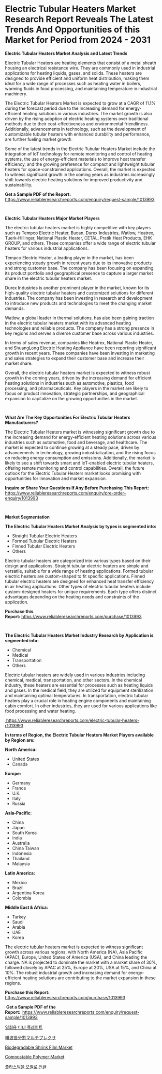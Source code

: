 <p><h1>Electric Tubular Heaters Market Research Report Reveals The Latest Trends And Opportunities of this Market for Period from 2024 - 2031</h1></p><p><strong>Electric Tubular Heaters Market Analysis and Latest Trends</strong></p>
<p><p>Electric Tubular Heaters are heating elements that consist of a metal sheath housing an electrical resistance wire. They are commonly used in industrial applications for heating liquids, gases, and solids. These heaters are designed to provide efficient and uniform heat distribution, making them ideal for a wide range of processes such as heating water in boilers, warming fluids in food processing, and maintaining temperature in industrial machinery.</p><p>The Electric Tubular Heaters Market is expected to grow at a CAGR of 11.1% during the forecast period due to the increasing demand for energy-efficient heating solutions in various industries. The market growth is also driven by the rising adoption of electric heating systems over traditional methods due to their cost-effectiveness and environmental friendliness. Additionally, advancements in technology, such as the development of customizable tubular heaters with enhanced durability and performance, are further fueling market growth.</p><p>Some of the latest trends in the Electric Tubular Heaters Market include the integration of IoT technology for remote monitoring and control of heating systems, the use of energy-efficient materials to improve heat transfer efficiency, and the growing preference for compact and lightweight tubular heaters for space-constrained applications. Overall, the market is expected to witness significant growth in the coming years as industries increasingly shift towards electric heating solutions for improved productivity and sustainability.</p></p>
<p><strong>Get a Sample PDF of the Report:&nbsp;</strong> <a href="https://www.reliableresearchreports.com/enquiry/request-sample/1013993">https://www.reliableresearchreports.com/enquiry/request-sample/1013993</a></p>
<p>&nbsp;</p>
<p><strong>Electric Tubular Heaters Major Market Players</strong></p>
<p><p>The electric tubular heaters market is highly competitive with key players such as Tempco Electric Heater, Bucan, Durex Industries, Watlow, Heatrex, Tuerk-Hillinger, National Plastic Heater, CETAL, Pratik Heat Products, EHK GROUP, and others. These companies offer a wide range of electric tubular heaters for various industrial applications.</p><p>Tempco Electric Heater, a leading player in the market, has been experiencing steady growth in recent years due to its innovative products and strong customer base. The company has been focusing on expanding its product portfolio and geographical presence to capture a larger market share in the electric tubular heaters market.</p><p>Durex Industries is another prominent player in the market, known for its high-quality electric tubular heaters and customized solutions for different industries. The company has been investing in research and development to introduce new products and technologies to meet the changing market demands.</p><p>Watlow, a global leader in thermal solutions, has also been gaining traction in the electric tubular heaters market with its advanced heating technologies and reliable products. The company has a strong presence in key regions and serves a diverse customer base across various industries.</p><p>In terms of sales revenue, companies like Heatrex, National Plastic Heater, and ShuangLong Electric Heating Appliance have been reporting significant growth in recent years. These companies have been investing in marketing and sales strategies to expand their customer base and increase their market share.</p><p>Overall, the electric tubular heaters market is expected to witness robust growth in the coming years, driven by the increasing demand for efficient heating solutions in industries such as automotive, plastics, food processing, and pharmaceuticals. Key players in the market are likely to focus on product innovation, strategic partnerships, and geographical expansion to capitalize on the growing opportunities in the market.</p></p>
<p>&nbsp;</p>
<p><strong>What Are The Key Opportunities For Electric Tubular Heaters Manufacturers?</strong></p>
<p><p>The Electric Tubular Heaters market is witnessing significant growth due to the increasing demand for energy-efficient heating solutions across various industries such as automotive, food and beverage, and healthcare. The market is expected to continue growing at a steady pace, driven by advancements in technology, growing industrialization, and the rising focus on reducing energy consumption and emissions. Additionally, the market is likely to see a shift towards smart and IoT-enabled electric tubular heaters, offering remote monitoring and control capabilities. Overall, the future outlook for the Electric Tubular Heaters market looks promising with opportunities for innovation and market expansion.</p></p>
<p><strong>Inquire or Share Your Questions If Any Before Purchasing This Report:</strong> <a href="https://www.reliableresearchreports.com/enquiry/pre-order-enquiry/1013993">https://www.reliableresearchreports.com/enquiry/pre-order-enquiry/1013993</a></p>
<p>&nbsp;</p>
<p><strong>Market Segmentation</strong></p>
<p><strong>The Electric Tubular Heaters Market Analysis by types is segmented into:</strong></p>
<p><ul><li>Straight Tubular Electric Heaters</li><li>Formed Tubular Electric Heaters</li><li>Finned Tubular Electric Heaters</li><li>Others</li></ul></p>
<p><p>Electric tubular heaters are categorized into various types based on their design and applications. Straight tubular electric heaters are simple and versatile, suitable for a wide range of heating applications. Formed tubular electric heaters are custom-shaped to fit specific applications. Finned tubular electric heaters are designed for enhanced heat transfer efficiency in air heating applications. Other types of electric tubular heaters include custom-designed heaters for unique requirements. Each type offers distinct advantages depending on the heating needs and constraints of the application.</p></p>
<p><strong>Purchase this Report:&nbsp;</strong><a href="https://www.reliableresearchreports.com/purchase/1013993">https://www.reliableresearchreports.com/purchase/1013993</a></p>
<p>&nbsp;</p>
<p><strong>The Electric Tubular Heaters Market Industry Research by Application is segmented into:</strong></p>
<p><ul><li>Chemical</li><li>Medical</li><li>Transportation</li><li>Others</li></ul></p>
<p><p>Electric tubular heaters are widely used in various industries including chemical, medical, transportation, and other sectors. In the chemical industry, these heaters are essential for processes such as heating liquids and gases. In the medical field, they are utilized for equipment sterilization and maintaining optimal temperatures. In transportation, electric tubular heaters play a crucial role in heating engine components and maintaining cabin comfort. In other industries, they are used for various applications like food processing and water heating.</p></p>
<p><a href="https://www.reliableresearchreports.com/electric-tubular-heaters-r1013993">&nbsp;https://www.reliableresearchreports.com/electric-tubular-heaters-r1013993</a></p>
<p><strong>In terms of Region, the Electric Tubular Heaters Market Players available by Region are:</strong></p>
<p>
    <p> <strong> North America: </strong>
        <ul>
            <li>United States</li>
            <li>Canada</li>
        </ul>
        </p> 
    <p> <strong> Europe: </strong>
        <ul>
            <li>Germany</li>
            <li>France</li>
            <li>U.K.</li>
            <li>Italy</li>
            <li>Russia</li>
        </ul>
        </p> 
    <p> <strong> Asia-Pacific: </strong>
        <ul>
            <li>China</li>
            <li>Japan</li>
            <li>South Korea</li>
            <li>India</li>
            <li>Australia</li>
            <li>China Taiwan</li>
            <li>Indonesia</li>
            <li>Thailand</li>
            <li>Malaysia</li>
        </ul>
        </p> 
    <p> <strong> Latin America: </strong>
        <ul>
            <li>Mexico</li>
            <li>Brazil</li>
            <li>Argentina Korea</li>
            <li>Colombia</li>
        </ul>
        </p> 
    <p> <strong> Middle East & Africa: </strong>
        <ul>
            <li>Turkey</li>
            <li>Saudi</li>
            <li>Arabia</li>
            <li>UAE</li>
            <li>Korea</li>
        </ul>
    </p>
    </p>
<p><p>The electric tubular heaters market is expected to witness significant growth across various regions, with North America (NA), Asia Pacific (APAC), Europe, United States of America (USA), and China leading the charge. NA is projected to dominate the market with a market share of 30%, followed closely by APAC at 25%, Europe at 20%, USA at 15%, and China at 10%. The robust industrial growth and increasing demand for energy-efficient heating solutions are contributing to the market expansion in these regions.</p></p>
<p><strong>Purchase this Report: </strong><a href="https://www.reliableresearchreports.com/purchase/1013993">https://www.reliableresearchreports.com/purchase/1013993</a></p>
<p>&nbsp;<strong>Get a Sample PDF of the Report:&nbsp;&nbsp;</strong><a href="https://www.reliableresearchreports.com/enquiry/request-sample/1013993">https://www.reliableresearchreports.com/enquiry/request-sample/1013993</a></p>
<p><strong></strong></p>
<p><p><a href="https://github.com/bunxhcci35271755/Market-Research-Report-List-1/blob/main/933556326957.md">일회용 디너 플레이트</a></p><p><a href="https://medium.com/@jewelmohr96/%E7%B2%97%E3%81%84%E6%B3%A2%E9%95%B7%E5%88%86%E5%89%B2%E5%A4%9A%E9%87%8D%E5%8C%96%E5%99%A8%E3%81%AE%E5%B8%82%E5%A0%B4%E8%A6%8F%E6%A8%A1%E3%81%A8%E5%B8%82%E5%A0%B4%E3%83%88%E3%83%AC%E3%83%B3%E3%83%89-%E5%AE%8C%E5%85%A8%E3%81%AA%E7%94%A3%E6%A5%AD%E6%A6%82%E8%A6%B3-2024%E5%B9%B4%E3%81%8B%E3%82%892031%E5%B9%B4-ce68798dd1a6">粗波長分割マルチプレクサ</a></p><p><a href="https://issuu.com/reportprime-2/docs/biodegradable-shrink-film-market-size-2030.pptx">Biodegradable Shrink Film Market</a></p><p><a href="https://issuu.com/reportprime-2/docs/compostable-polymer-market-size-2030.pptx">Compostable Polymer Market</a></p><p><a href="https://github.com/fredrickeglers/Market-Research-Report-List-1/blob/main/324989126958.md">플라스틱을 오일로 전환</a></p></p>